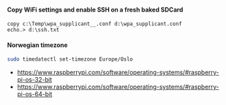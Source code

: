 
#### Copy WiFi settings and enable SSH on a fresh baked SDCard
```
copy c:\Temp\wpa_supplicant__.conf d:\wpa_supplicant.conf
echo.> d:\ssh.txt
```

#### Norwegian timezone

```bash
sudo timedatectl set-timezone Europe/Oslo
```



* https://www.raspberrypi.com/software/operating-systems/#raspberry-pi-os-32-bit
* https://www.raspberrypi.com/software/operating-systems/#raspberry-pi-os-64-bit


